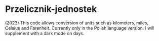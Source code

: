 # Przelicznik-jednostek
(2023)
This code allows conversion of units such as kilometers, miles, Celsius and Farenheit.
Currently only in the Polish language version.
I will supplement with a dark mode on days.
